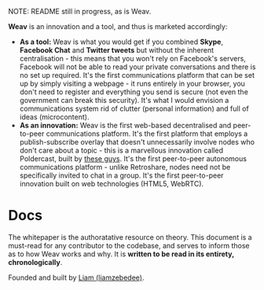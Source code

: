 NOTE: README still in progress, as is Weav.

**Weav** is an innovation and a tool, and thus is marketed accordingly:
* **As a tool:** Weav is what you would get if you combined **Skype**, **Facebook Chat** and **Twitter tweets** but without the inherent centralisation - this means that you won't rely on Facebook's servers, Facebook will not be able to read your private conversations and there is no set up required. It's the first communications platform that can be set up by simply visiting a webpage - it runs entirely in your browser, you don't need to register and everything you send is secure (not even the government can break this security). It's what I would envision a communications system rid of clutter (personal information) and full of ideas (microcontent).
* **As an innovation:** Weav is the first web-based decentralised and peer-to-peer communications platform. It's the first platform that employs a publish-subscribe overlay that doesn't unnecessarily involve nodes who don't care about a topic - this is a marvellous innovation called Poldercast, built by [these guys](http://www.cs.vu.nl/~spyros/papers/PolderCast.pdf‎). It's the first peer-to-peer autonomous communications platform - unlike Retroshare, nodes need not be specifically invited to chat in a group. It's the first peer-to-peer innovation built on web technologies (HTML5, WebRTC). 

# Docs
The whitepaper is the authoratative resource on theory. This document is a must-read for any contributor to the codebase, and serves to inform those as to how Weav works and why. It is **written to be read in its entirety, chronologically**.

Founded and built by [Liam (liamzebedee)](//liamz.co).
